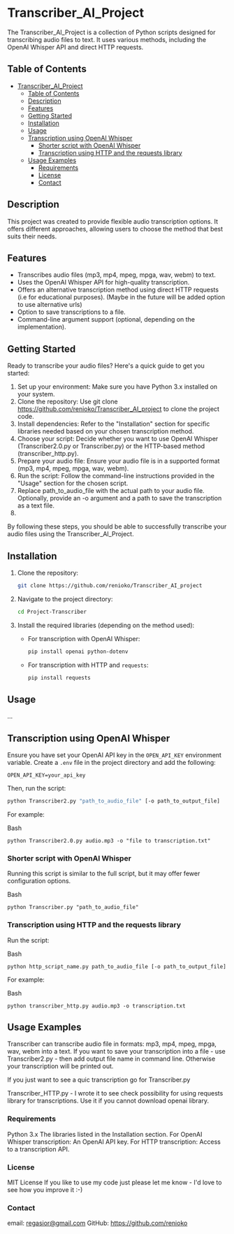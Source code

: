# Transcriber_AI_Project

The Transcriber_AI_Project is a collection of Python scripts designed for transcribing audio files to text. It uses various methods, including the OpenAI Whisper API and direct HTTP requests.

## Table of Contents

- [Transcriber\_AI\_Project](#transcriber_ai_project)
  - [Table of Contents](#table-of-contents)
  - [Description](#description)
  - [Features](#features)
  - [Getting Started](#getting-started)
  - [Installation](#installation)
  - [Usage](#usage)
  - [Transcription using OpenAI Whisper](#transcription-using-openai-whisper)
    - [Shorter script with OpenAI Whisper](#shorter-script-with-openai-whisper)
    - [Transcription using HTTP and the requests library](#transcription-using-http-and-the-requests-library)
  - [Usage Examples](#usage-examples)
    - [Requirements](#requirements)
    - [License](#license)
    - [Contact](#contact)

## Description

This project was created to provide flexible audio transcription options. It offers different approaches, allowing users to choose the method that best suits their needs.

## Features

*   Transcribes audio files (mp3, mp4, mpeg, mpga, wav, webm) to text.
*   Uses the OpenAI Whisper API for high-quality transcription.
*   Offers an alternative transcription method using direct HTTP requests (i.e for educational purposes). (Maybe in the future will be added option to use alternative urls)
*   Option to save transcriptions to a file.
*   Command-line argument support (optional, depending on the implementation).

## Getting Started
Ready to transcribe your audio files? Here's a quick guide to get you started:

1. Set up your environment: Make sure you have Python 3.x installed on your system.
2. Clone the repository: Use git clone https://github.com/renioko/Transcriber_AI_project to clone the project code.
3. Install dependencies: Refer to the "Installation" section for specific libraries needed based on your chosen transcription method.
4. Choose your script: Decide whether you want to use OpenAI Whisper (Transcriber2.0.py or Transcriber.py) or the HTTP-based method (transcriber_http.py).
5. Prepare your audio file: Ensure your audio file is in a supported format (mp3, mp4, mpeg, mpga, wav, webm).
6. Run the script: Follow the command-line instructions provided in the "Usage" section for the chosen script. 
7. Replace path_to_audio_file with the actual path to your audio file. Optionally, provide an -o argument and a path to save the transcription as a text file.
8. 
By following these steps, you should be able to successfully transcribe your audio files using the Transcriber_AI_Project.

## Installation
1.  Clone the repository:

    ```bash
    git clone https://github.com/renioko/Transcriber_AI_project
    ```

2.  Navigate to the project directory:

    ```bash
    cd Project-Transcriber
    ```

3.  Install the required libraries (depending on the method used):

    *   For transcription with OpenAI Whisper:

        ```bash
        pip install openai python-dotenv
        ```

    *   For transcription with HTTP and `requests`:

        ```bash
        pip install requests
        ```

## Usage
...

## Transcription using OpenAI Whisper

Ensure you have set your OpenAI API key in the `OPEN_API_KEY` environment variable. Create a `.env` file in the project directory and add the following:

```
OPEN_API_KEY=your_api_key
```

Then, run the script:

```bash
python Transcriber2.py "path_to_audio_file" [-o path_to_output_file]
```
For example:

Bash
```
python Transcriber2.0.py audio.mp3 -o "file to transcription.txt"
```

### Shorter script with OpenAI Whisper
Running this script is similar to the full script, but it may offer fewer configuration options.

Bash
```
python Transcriber.py "path_to_audio_file"
```

### Transcription using HTTP and the requests library
Run the script:

Bash
```
python http_script_name.py path_to_audio_file [-o path_to_output_file]
```
For example:

Bash
```
python transcriber_http.py audio.mp3 -o transcription.txt
```
## Usage Examples
Transcriber can transcribe audio file in formats:  mp3, mp4, mpeg, mpga, wav, webm into a text.
If you want to save your transcription into a file - use Transcriber2.py - then add output file name in command line. Otherwise your transcription will be printed out.

If you just want to see a quic transcription go for Transcriber.py

Transcriber_HTTP.py - I wrote it to see check possibility for using requests library for transcriptions. Use it if you cannot download openai library. 

### Requirements
Python 3.x
The libraries listed in the Installation section.
For OpenAI Whisper transcription: An OpenAI API key.
For HTTP transcription: Access to a transcription API.

### License
MIT License
If you like to use my code just please let me know - I'd love to see how you improve it :-)

### Contact
email: regasior@gmail.com
GitHub: https://github.com/renioko
